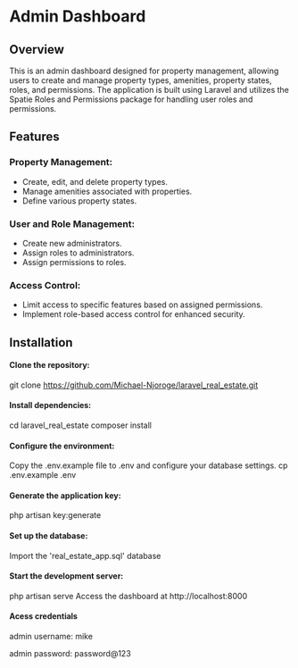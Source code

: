 # Admin Dashboard
## Overview
This is an admin dashboard designed for property management, allowing users to create and manage property types, amenities, property states, roles, and permissions. The application is built using Laravel and utilizes the Spatie Roles and Permissions package for handling user roles and permissions.
## Features
### Property Management:
*    Create, edit, and delete property types.
*    Manage amenities associated with properties.
*    Define various property states.
### User and Role Management:

*   Create new administrators.
*   Assign roles to administrators.
*   Assign permissions to roles.

### Access Control:

*   Limit access to specific features based on assigned permissions.
*   Implement role-based access control for enhanced security.

## Installation

#### Clone the repository:
 
git clone https://github.com/Michael-Njoroge/laravel_real_estate.git

#### Install dependencies:
cd laravel_real_estate
composer install

#### Configure the environment:
Copy the .env.example file to .env and configure your database settings.
cp .env.example .env

#### Generate the application key:
php artisan key:generate

#### Set up the database:
Import the 'real_estate_app.sql' database

#### Start the development server:
php artisan serve
Access the dashboard at http://localhost:8000

#### Acess credentials
admin username: mike

admin password: password@123
 
